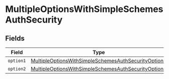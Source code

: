 # MultipleOptionsWithSimpleSchemesAuthSecurity


## Fields

| Field                                                                                                                                 | Type                                                                                                                                  | Required                                                                                                                              | Description                                                                                                                           |
| ------------------------------------------------------------------------------------------------------------------------------------- | ------------------------------------------------------------------------------------------------------------------------------------- | ------------------------------------------------------------------------------------------------------------------------------------- | ------------------------------------------------------------------------------------------------------------------------------------- |
| `option1`                                                                                                                             | [MultipleOptionsWithSimpleSchemesAuthSecurityOption1](../../models/operations/multipleoptionswithsimpleschemesauthsecurityoption1.md) | :heavy_minus_sign:                                                                                                                    | N/A                                                                                                                                   |
| `option2`                                                                                                                             | [MultipleOptionsWithSimpleSchemesAuthSecurityOption2](../../models/operations/multipleoptionswithsimpleschemesauthsecurityoption2.md) | :heavy_minus_sign:                                                                                                                    | N/A                                                                                                                                   |